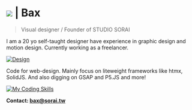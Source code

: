 # [![](https://skillicons.dev/icons?i=github)](https://skillicons.dev) | Bax 

> Visual designer / Founder of STUDIO SORAI

I am a 20 yo self-taught designer have experience in graphic design and motion design. Currently working as a freelancer. 

[![Design](https://skillicons.dev/icons?i=ae,ps,ai,pr,blender)](https://skillicons.dev)

Code for web-design. Mainly focus on liteweight frameworks like htmx, SolidJS. And also digging on GSAP and P5.JS and more!

[![My Coding Skills](https://skillicons.dev/icons?i=js,html,css,htmx,solidjs,p5js)](https://skillicons.dev)

**Contact: bax@sorai.tw**
